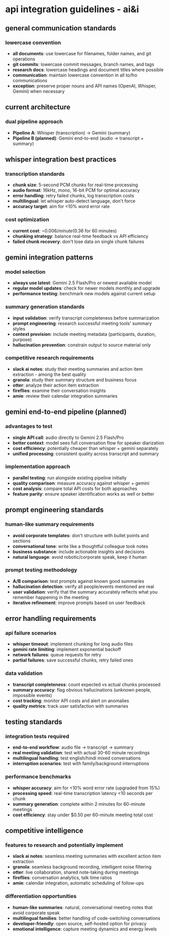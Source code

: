 # api integration guidelines - ai&i

## general communication standards
### lowercase convention
- **all documents**: use lowercase for filenames, folder names, and git operations
- **git commits**: lowercase commit messages, branch names, and tags
- **research docs**: lowercase headings and document titles where possible
- **communication**: maintain lowercase convention in all to/fro communications
- **exception**: preserve proper nouns and API names (OpenAI, Whisper, Gemini) when necessary

## current architecture
### dual pipeline approach
- **Pipeline A**: Whisper (transcription) → Gemini (summary)
- **Pipeline B (planned)**: Gemini end-to-end (audio → transcript + summary)

## whisper integration best practices
### transcription standards
- **chunk size**: 5-second PCM chunks for real-time processing
- **audio format**: 16kHz, mono, 16-bit PCM for optimal accuracy
- **error handling**: retry failed chunks, log transcription costs
- **multilingual**: let whisper auto-detect language, don't force
- **accuracy target**: aim for <10% word error rate

### cost optimization
- **current cost**: ~$0.006/minute ($0.36 for 60 minutes)
- **chunking strategy**: balance real-time feedback vs API efficiency
- **failed chunk recovery**: don't lose data on single chunk failures

## gemini integration patterns
### model selection
- **always use latest**: Gemini 2.5 Flash/Pro or newest available model
- **regular model updates**: check for newer models monthly and upgrade
- **performance testing**: benchmark new models against current setup

### summary generation standards
- **input validation**: verify transcript completeness before summarization
- **prompt engineering**: research successful meeting tools' summary styles
- **context provision**: include meeting metadata (participants, duration, purpose)
- **hallucination prevention**: constrain output to source material only

### competitive research requirements
- **slack ai notes**: study their meeting summaries and action item extraction - among the best quality
- **granola**: study their summary structure and business focus
- **otter**: analyze their action item extraction
- **fireflies**: examine their conversation insights
- **amie**: review their calendar integration summaries

## gemini end-to-end pipeline (planned)
### advantages to test
- **single API call**: audio directly to Gemini 2.5 Flash/Pro
- **better context**: model sees full conversation flow for speaker diarization
- **cost efficiency**: potentially cheaper than whisper + gemini separately
- **unified processing**: consistent quality across transcript and summary

### implementation approach
- **parallel testing**: run alongside existing pipeline initially
- **quality comparison**: measure accuracy against whisper + gemini
- **cost analysis**: compare total API costs for both approaches
- **feature parity**: ensure speaker identification works as well or better

## prompt engineering standards
### human-like summary requirements
- **avoid corporate templates**: don't structure with bullet points and sections
- **conversational tone**: write like a thoughtful colleague took notes
- **business substance**: include actionable insights and decisions
- **natural language**: avoid robotic/corporate speak, keep it human

### prompt testing methodology
- **A/B comparison**: test prompts against known good summaries
- **hallucination detection**: verify all people/events mentioned are real
- **user validation**: verify that the summary accurately reflects what you remember happening in the meeting
- **iterative refinement**: improve prompts based on user feedback

## error handling requirements
### api failure scenarios
- **whisper timeout**: implement chunking for long audio files
- **gemini rate limiting**: implement exponential backoff
- **network failures**: queue requests for retry
- **partial failures**: save successful chunks, retry failed ones

### data validation
- **transcript completeness**: count expected vs actual chunks processed  
- **summary accuracy**: flag obvious hallucinations (unknown people, impossible events)
- **cost tracking**: monitor API costs and alert on anomalies
- **quality metrics**: track user satisfaction with summaries

## testing standards
### integration tests required
- **end-to-end workflow**: audio file → transcript → summary
- **real meeting validation**: test with actual 30-60 minute recordings
- **multilingual handling**: test english/hindi mixed conversations
- **interruption scenarios**: test with family/background interruptions

### performance benchmarks
- **whisper accuracy**: aim for <10% word error rate (upgraded from 15%)
- **processing speed**: real-time transcription latency <10 seconds per chunk
- **summary generation**: complete within 2 minutes for 60-minute meetings
- **cost efficiency**: stay under $0.50 per 60-minute meeting total cost

## competitive intelligence
### features to research and potentially implement
- **slack ai notes**: seamless meeting summaries with excellent action item extraction
- **granola**: seamless background recording, intelligent noise filtering
- **otter**: live collaboration, shared note-taking during meetings
- **fireflies**: conversation analytics, talk time ratios
- **amie**: calendar integration, automatic scheduling of follow-ups

### differentiation opportunities
- **human-like summaries**: natural, conversational meeting notes that avoid corporate speak
- **multilingual families**: better handling of code-switching conversations
- **developer-friendly**: open source, self-hosted option for privacy
- **emotional intelligence**: capture meeting dynamics and energy levels